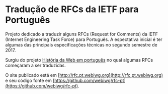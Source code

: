 # Tradução de RFCs da IETF para Português

Projeto dedicado a traduzir alguns RFCs (Request for Comments) da IETF
(Internet Engineering Task Force) para Português. A espectativa inicial é ter
algumas das principais especificações técnicas no segundo semestre de 2017.

Surgiu do projeto [História da Web em português](https://github.com/webiwg/historia-web-pt)
no qual algumas RFCs começaram a ser traduzidas.

O site publicado está em [http://rfc.pt.webiwg.org](http://rfc.pt.webiwg.org)
e seu código fonte em [https://github.com/webiwg/rfc-pt](https://github.com/webiwg/rfc-pt).